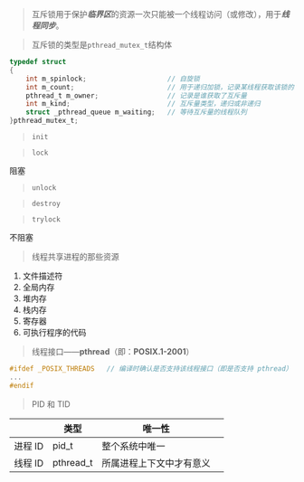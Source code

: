 

> 互斥锁用于保护***临界区***的资源一次只能被一个线程访问（或修改），用于***线程同步***。



> 互斥锁的类型是`pthread_mutex_t`结构体

```c
typedef struct
{
    int m_spinlock;                    // 自旋锁
    int m_count;                       // 用于递归加锁，记录某线程获取该锁的次数
    pthread_t m_owner;                 // 记录是谁获取了互斥量
    int m_kind;                        // 互斥量类型，递归或非递归
    struct _pthread_queue m_waiting;   // 等待互斥量的线程队列
}pthread_mutex_t; 
```



> `init`



> `lock`

阻塞

> `unlock`



> `destroy`



> `trylock`

不阻塞

>





> 线程共享进程的那些资源

1. 文件描述符
2. 全局内存
3. 堆内存
4. 栈内存
5. 寄存器
6. 可执行程序的代码



> 线程接口——**pthread**（即：**POSIX.1-2001**）

```c
#ifdef _POSIX_THREADS   // 编译时确认是否支持该线程接口（即是否支持 pthread）
...
#endif
```



> PID  和 TID



|         | 类型      | 唯一性                   |      |
| ------- | --------- | ------------------------ | ---- |
| 进程 ID | pid_t     | 整个系统中唯一           |      |
| 线程 ID | pthread_t | 所属进程上下文中才有意义 |      |

